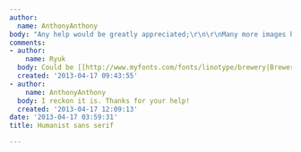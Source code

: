 ```yaml
---
author:
  name: AnthonyAnthony
body: "Any help would be greatly appreciated;\r\n\r\nMany more images here;\r\n\r\nhttp://linaforsgren.com/filter/all/Is-this-it"
comments:
- author:
    name: Ryuk
  body: Could be [[http://www.myfonts.com/fonts/linotype/brewery|Brewery]].
  created: '2013-04-17 09:43:55'
- author:
    name: AnthonyAnthony
  body: I reckon it is. Thanks for your help!
  created: '2013-04-17 12:09:13'
date: '2013-04-17 03:59:31'
title: Humanist sans serif

---
```

